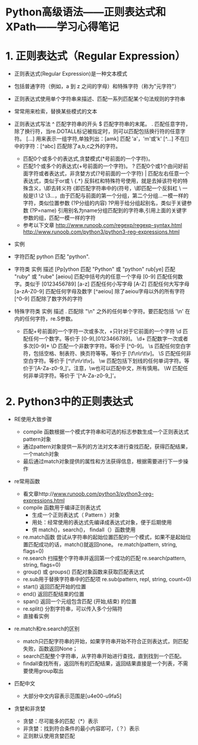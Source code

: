 # **Python高级语法——正则表达式和XPath——学习心得笔记**
  
# 1. 正则表达式（Regular Expression）
- 正则表达式(Regular Expression)是一种文本模式
- 包括普通字符（例如，a 到 z 之间的字母）和特殊字符（称为"元字符"）
- 正则表达式使用单个字符串来描述、匹配一系列匹配某个句法规则的字符串
- 常常用来检索，替换某些模式的文本

- 正则表达式写法
    ^	匹配字符串的开头
    $	匹配字符串的末尾。
    .	匹配任意字符，除了换行符，当re.DOTALL标记被指定时，则可以匹配包括换行符的任意字符。
    [...]	用来表示一组字符,单独列出：[amk] 匹配 'a'，'m'或'k'
    [^...]	不在[]中的字符：[^abc] 匹配除了a,b,c之外的字符。
    *	匹配0个或多个的表达式,贪婪模式(*号前面的一个字符)。
    +	匹配1个或多个的表达式(+号前面的一个字符)。
    ?	匹配0个或1个由问好前面字符或者表达式，非贪婪方式(?号前面的一个字符)
    |   匹配左右任意一个表达式，类似于or或
    \   \{.*\} 反斜杠和特殊符号使用，就是去掉该符号的特殊含义，\即去转义符
        \{即匹配字符串中的{符号，\\即匹配一个反斜杠
    \   一般是\1 \2 \3...，由于匹配与前面的第一个分组，第二个分组...一模一样的字符，类似位置参数
    (?P<name>分组的内容) 	?P<name>用于给分组起别名，类似于关键参数
    (?P=name)  	引用别名为name分组匹配到的字符串,引用上面的关键字参数的组，匹配一模一样的字符
    
    - 参考以下文章
    http://www.runoob.com/regexp/regexp-syntax.html
    http://www.runoob.com/python3/python3-reg-expressions.html
    
- 实例

- 字符匹配
    python	匹配 "python".

- 字符类
    实例	描述
    [Pp]ython	匹配 "Python" 或 "python"
    rub[ye]	匹配 "ruby" 或 "rube"
    [aeiou]	匹配中括号内的任意一个字母
    [0-9]	匹配任何数字。类似于 [0123456789]
    [a-z]	匹配任何小写字母
    [A-Z]	匹配任何大写字母
    [a-zA-Z0-9]	匹配任何字母及数字
    [^aeiou]	除了aeiou字母以外的所有字符
    [^0-9]	匹配除了数字外的字符

- 特殊字符类
    实例	描述
    .	匹配除 "\n" 之外的任何单个字符。要匹配包括 '\n' 在内的任何字符，re.S参数。
    +   匹配+号前面的一个字符一次或多次，+只针对于它前面的一个字符
    \d	匹配任何一个数字。等价于 [0-9],[0123466789]。
    \d+ 匹配数字一次或者多次[0-9]+
    \D	匹配一个非数字字符。等价于 [^0-9]。
    \s	匹配任何空白字符，包括空格、制表符、换页符等等。等价于 [\f\n\r\t\v]。
    \S	匹配任何非空白字符。等价于 [^\f\n\r\t\v]。
    \w	匹配包括下划线的任何单词字符。等价于'[A-Za-z0-9_]'。注意，\w也可以匹配中文，所有慎用。
    \W	匹配任何非单词字符。等价于 '[^A-Za-z0-9_]'。 
        
# 2. Python3中的正则表达式
- RE使用大致步骤
    - compile 函数根据一个模式字符串和可选的标志参数生成一个正则表达式pattern对象   
    - 通过pattern对象提供一系列的方法对文本进行查找匹配，获得匹配结果，一个match对象
    - 最后通过match对象提供的属性和方法获得信息，根据需要进行下一步操作
- re常用函数
    - 看文章http://www.runoob.com/python3/python3-reg-expressions.html
    - compile 函数用于编译正则表达式
        - 生成一个正则表达式（ Pattern ）对象
        - 用处：经常使用的表达式先编译成表达式对象，便于后期使用
        - 供 match()，search()， findall（）函数使用
    - re.match函数
        尝试从字符串的起始位置匹配的一个模式，如果不是起始位置匹配成功的话，match()就返回none。
        re.match(pattern, string, flags=0)
    - re.search 扫描整个字符串并返回第一个成功的匹配
        re.search(pattern, string, flags=0)
    - group() 或 groups() 匹配对象函数来获取匹配表达式
    - re.sub用于替换字符串中的匹配项
        re.sub(pattern, repl, string, count=0)
    - start() 返回匹配开始的位置
    - end() 返回匹配结束的位置
    - span() 返回一个元组包含匹配 (开始,结束) 的位置 
    - re.split() 分割字符串，可以传入多个分隔符
    - 直接看实例

- re.match和re.search的区别  
    - match只匹配字符串的开始，如果字符串开始不符合正则表达式，则匹配失败，函数返回None；
    - search匹配整个字符串，从字符串开始进行查找，直到找到一个匹配。
    - findall查找所有，返回所有的匹配结果，返回结果直接是一个列表，不需要使用group取出
    
- 匹配中文
    - 大部分中文内容表示范围是[u4e00-u9fa5]  
    
- 贪婪和非贪婪
    - 贪婪：尽可能多的匹配（*）表示
    - 非贪婪：找到符合条件的最小内容即可，（？）表示
    - 正则默认使用贪婪匹配   
    

   
    

   
    